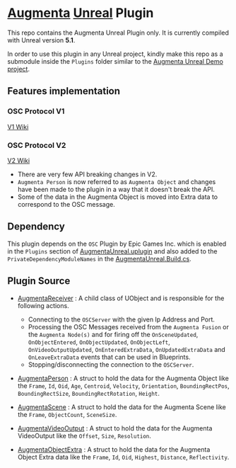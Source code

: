 # [Augmenta](https://www.augmenta-tech.com) [Unreal](https://www.unrealengine.com) Plugin

This repo contains the Augmenta Unreal Plugin only. It is currently compiled with Unreal version **5.1**.

In order to use this plugin in any Unreal project, kindly make this repo as a submodule inside the `Plugins` folder similar to the [Augmenta Unreal Demo project](https://github.com/Augmenta-tech/AugmentaUnreal-Demo).

## Features implementation

### OSC Protocol V1
[V1 Wiki](https://github.com/Augmenta-tech/Augmenta/wiki/Data)

### OSC Protocol V2
[V2 Wiki](https://github.com/Augmenta-tech/Augmenta/wiki/Data)
 - There are very few API breaking changes in V2.
 - `Augmenta Person` is now referred to as `Augmenta Object` and changes have been made to the plugin in a way that it doesn't break the API.
 - Some of the data in the Augmenta Object is moved into Extra data to correspond to the OSC message.

## Dependency

This plugin depends on the `OSC` Plugin by Epic Games Inc. which is enabled in the `Plugins` section of [AugmentaUnreal.uplugin](AugmentaUnreal.uplugin#L25) and also added to the `PrivateDependencyModuleNames` in the [AugmentaUnreal.Build.cs](Source/AugmentaUnreal/AugmentaUnreal.Build.cs#L42).

## Plugin Source

 - [AugmentaReceiver](Source/AugmentaUnreal/Public/AugmentaReceiver.h#L25) : A child class of UObject and is responsible for the following actions.
 	- Connecting to the `OSCServer` with the given Ip Address and Port.
	- Processing the OSC Messages received from the `Augmenta Fusion` or the `Augmenta Node(s)` and for firing off the `OnSceneUpdated`, `OnObjectEntered`, `OnObjectUpdated`, `OnObjectLeft`, `OnVideoOutputUpdated`, `OnEnteredExtraData`, `OnUpdatedExtraData` and `OnLeaveExtraData` events that can be used in Blueprints.
	- Stopping/disconnecting the connection to the `OSCServer`.

 - [AugmentaPerson](Source/AugmentaUnreal/Public/AugmentaData.h#L9) : A struct to hold the data for the Augmenta Object like the `Frame`, `Id`, `Oid`, `Age`, `Centroid`, `Velocity`, `Orientation`, `BoundingRectPos`, `BoundingRectSize`, `BoundingRectRotation`, `Height`.
 - [AugmentaScene](Source/AugmentaUnreal/Public/AugmentaData.h#L65) : A struct to hold the data for the Augmenta Scene like the `Frame`, `ObjectCount`, `SceneSize`.
 - [AugmentaVideoOutput](Source/AugmentaUnreal/Public/AugmentaData.h#L86) : A struct to hold the data for the Augmenta VideoOutput like the `Offset`, `Size`, `Resolution`.
 - [AugmentaObjectExtra](Source/AugmentaUnreal/Public/AugmentaData.h#L107) : A struct to hold the data for the Augmenta Object Extra data like the `Frame`, `Id`, `Oid`, `Highest`, `Distance`, `Reflectivity`.
